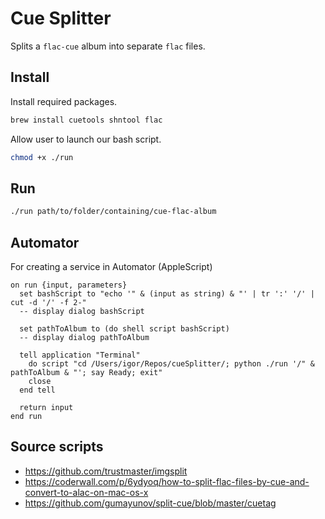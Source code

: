 # Cue Splitter

Splits a `flac-cue` album into separate `flac` files.


## Install

Install required packages.
```sh
brew install cuetools shntool flac
```

Allow user to launch our bash script.
```sh
chmod +x ./run
```


## Run

```sh
./run path/to/folder/containing/cue-flac-album
```


## Automator

For creating a service in Automator (AppleScript)

```applescript
on run {input, parameters}
  set bashScript to "echo '" & (input as string) & "' | tr ':' '/' | cut -d '/' -f 2-"
  -- display dialog bashScript

  set pathToAlbum to (do shell script bashScript)
  -- display dialog pathToAlbum

  tell application "Terminal"
    do script "cd /Users/igor/Repos/cueSplitter/; python ./run '/" & pathToAlbum & "'; say Ready; exit"
    close
  end tell

  return input
end run
```


## Source scripts

- https://github.com/trustmaster/imgsplit
- https://coderwall.com/p/6ydyoq/how-to-split-flac-files-by-cue-and-convert-to-alac-on-mac-os-x
- https://github.com/gumayunov/split-cue/blob/master/cuetag